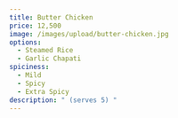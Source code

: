 ```yaml
---
title: Butter Chicken
price: 12,500
image: /images/upload/butter-chicken.jpg
options:
  - Steamed Rice
  - Garlic Chapati
spiciness:
  - Mild
  - Spicy
  - Extra Spicy
description: " (serves 5) "
---
```

